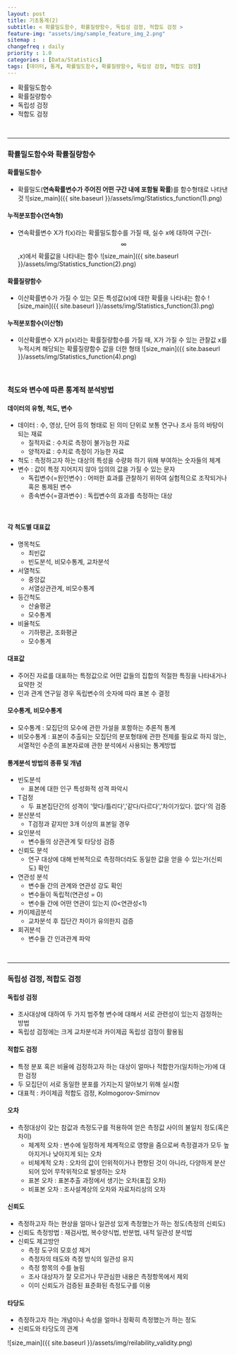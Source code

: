 ```yaml
---
layout: post
title: 기초통계(2)
subtitle: < 확률밀도함수, 확률질량함수, 독립성 검정, 적합도 검정 >
feature-img: "assets/img/sample_feature_img_2.png"
sitemap :
changefreq : daily
priority : 1.0
categories : [Data/Statistics]
tags: [데이터, 통계, 확률밀도함수, 확률질량함수, 독립성 검정, 적합도 검정]
---
```


- 확률밀도함수
- 확률질량함수
- 독립성 검정
- 적합도 검정

<br>

--------------------------------

### 확률밀도함수와 확률질량함수
#### 확률밀도함수 
- 확률밀도(**연속확률변수가 주어진 어떤 구간 내에 포함될 확률**)를 함수형태로 나타낸 것
![size_main]({{ site.baseurl }}/assets/img/Statistics_function(1).png)


#### 누적분포함수(연속형)
- 연속확률변수 X가 f(x)라는 확률밀도함수를 가질 때, 실수 x에 대하여 구간(-$$\infty$$,x)에서 확률값을 나타내는 함수
![size_main]({{ site.baseurl }}/assets/img/Statistics_function(2).png)

#### 확률질량함수
- 이산확률변수가 가질 수 있는 모든 특성값(x)에 대한 확률을 나타내는 함수
![size_main]({{ site.baseurl }}/assets/img/Statistics_function(3).png)


#### 누적분포함수(이산형)
- 이산확률변수 X가 p(x)라는 확률질량함수를 가질 때, X가 가질 수 있는 관찰값 x를 누적시켜 해당되는 확률질량함수 값을 더한 형태
![size_main]({{ site.baseurl }}/assets/img/Statistics_function(4).png)


<br>

### 척도와 변수에 따른 통계적 분석방법
#### 데이터의 유형, 척도, 변수
- 데이터 : 수, 영상, 단어 등의 형태로 된 의미 단위로 보통 연구나 조사 등의 바탕이 되는 재료
	- 질적자료 : 수치로 측정이 불가능한 자료
	- 양적자료 : 수치로 측정이 가능한 자료
- 척도 : 측정하고자 하는 대상의 특성을 수량화 하기 위해 부여하는 숫자들의 체계
- 변수 : 값이 특정 지어지지 않아 임의의 값을 가질 수 있는 문자
	- 독립변수(=원인변수) : 어떠한 효과를 관찰하기 위하여 실험적으로 조작되거나 혹은 통제된 변수
	- 종속변수(=결과변수) : 독립변수의 효과를 측정하는 대상

<br>

#### 각 척도별 대표값
- 명목척도
	- 최빈값
	- 빈도분석, 비모수통계, 교차분석
- 서열척도 
	- 중앙값             
	- 서열상관관계, 비모수통계
- 등간척도 
	- 산술평균
	- 모수통계 
- 비율척도 
	- 기하평균, 조화평균
	- 모수통계 


#### 대표값
- 주어진 자료를 대표하는 특정값으로 어떤 값들의 집합의 적절한 특징을 나타내거나 요약한 것
- 인과 관계 연구일 경우 독립변수의 숫자에 따라 표본 수 결정



#### 모수통계, 비모수통계
- 모수통계 : 모집단의 모수에 관한 가설을 포함하는 추론적 통계
- 비모수통계 : 표본이 추출되는 모집단의 분포형태에 관한 전제를 필요로 하지 않는, 서열적인 수준의 표본자료애 관한 분석에서 사용되는 통계방법


#### 통계분석 방법의 종류 및 개념
- 빈도분석 
	- 표본에 대한 인구 특성화적 성격 파악시
- T검정 
	- 두 표본집단간의 성격이 '맞다/틀리다','같다/다르다','차이가있다. 없다'의 검증
- 분산분석 
	- T검정과 같지만 3개 이상의 표본일 경우
- 요인분석
	- 변수들의 상관관계 및 타당성 검증 
- 신뢰도 분석
	- 연구 대상에 대해 반복적으로 측정하더라도 동일한 값을 얻을 수 있는가(신뢰도) 확인
- 연관성 분석 
	- 변수들 간의 관계와 연관성 강도 확인
	- 변수들이 독립적(연관성 = 0)
	- 변수들 간에 어떤 연관이 있는지 (0<연관성<1)
- 카이제곱분석
	- 교차분석 후 집단간 차이가 유의한지 검증
- 회귀분석 
	- 변수들 간 인과관계 파악


<br>

----------------------------------
### 독립성 검정, 적합도 검정
#### 독립성 검정
- 조사대상에 대하여 두 가지 범주형 변수에 대해서 서로 관련성이 있는지 검정하는 방법
- 독립성 검정에는 크게 교차분석과 카이제곱 독립성 검정이 활용됨


#### 적합도 검정
- 특정 분포 혹은 비율에 검정하고자 하는 대상이 얼마나 적합한가(일치하는가)에 대한 검정
- 두 모집단이 서로 동일한 분포를 가지는지 알아보기 위해 실시함
- 대표적 : 카이제곱 적합도 검정, Kolmogorov-Smirnov


#### 오차
- 측정대상이 갖는 참값과 측정도구를 적용하여 얻은 측정값 사이의 불일치 정도(혹은 차이)
	- 체계적 오차 : 변수에 일정하게 체계적으로 영향을 줌으로써 측정결과가 모두 높아지거나 낮아지게 되는 오차
	- 비체계적 오차 : 오차의 값이 인위적이거나 편향된 것이 아니라, 다양하게 분산되어 있어 무작위적으로 발생하는 오차
	- 표본 오차 : 표본추출 과정에서 생기는 오차(표집 오차)
	- 비표본 오차 : 조사설계상의 오차와 자료처리상의 오차


#### 신뢰도
- 측정하고자 하는 현상을 얼마나 일관성 있게 측정했는가 하는 정도(측정의 신뢰도)
- 신뢰도 측정방법 : 재검사법, 복수양식법, 반분법, 내적 일관성 분석법
- 신뢰도 제고방안
	- 측정 도구의 모호성 제거
	- 측정자의 태도와 측정 방식의 일관성 유지
	- 측정 항목의 수를 늘림
	- 조사 대상자가 잘 모르거나 무관심한 내용은 측정항목에서 제외
	- 이미 신뢰도가 검증된 표준화된 측정도구를 이용


#### 타당도
- 측정하고자 하는 개념이나 속성을 얼마나 정확히 측정했는가 하는 정도
- 신뢰도와 타당도의 관계

![size_main]({{ site.baseurl }}/assets/img/reilability_validity.png)




























